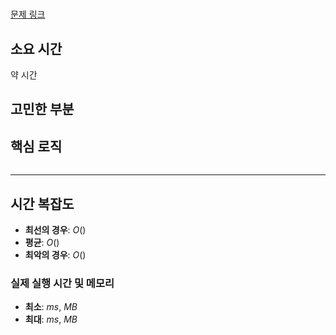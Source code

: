 # 

[문제 링크]()

## **소요 시간**
약 시간

## 고민한 부분

## **핵심 로직**
```java


```
---

## **시간 복잡도**

- **최선의 경우**: $O()$
- **평균**: $O()$
- **최악의 경우**: $O()$

### 실제 실행 시간 및 메모리
- **최소**: $ms$, $MB$
- **최대**: $ms$, $MB$
